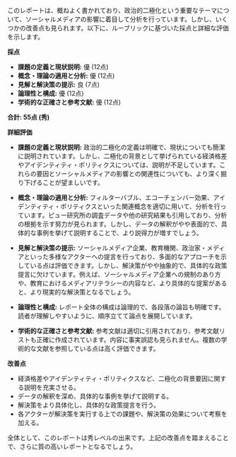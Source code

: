 このレポートは、概ねよく書かれており、政治的二極化という重要なテーマについて、ソーシャルメディアの影響に着目して分析を行っています。しかし、いくつかの改善点も見られます。以下に、ルーブリックに基づいた採点と詳細な評価を示します。

**採点**

* **課題の定義と現状説明:** 優 (12点)
* **概念・理論の適用と分析:** 優 (12点)
* **見解と解決策の提示:** 良 (7点)
* **論理性と構成:** 優 (12点)
* **学術的な正確さと参考文献:** 優 (12点)

**合計: 55点 (秀)**

**詳細評価**

* **課題の定義と現状説明:** 政治的二極化の定義は明確で、現状についても簡潔に説明されています。しかし、二極化の背景として挙げられている経済格差やアイデンティティ・ポリティクスについては、説明が不足しています。これらの要因とソーシャルメディアの影響との関連性についても、より深く掘り下げることが望ましいです。

* **概念・理論の適用と分析:** フィルターバブル、エコーチェンバー効果、アイデンティティ・ポリティクスといった関連概念を適切に用いて、分析を行っています。ピュー研究所の調査データや他の研究結果も引用しており、分析の根拠を示す努力が見られます。しかし、データの解釈がやや表面的で、具体的な事例を挙げて説明することで、より説得力が増すでしょう。

* **見解と解決策の提示:** ソーシャルメディア企業、教育機関、政治家・メディアといった多様なアクターへの提言を行っており、多面的なアプローチを示している点は評価できます。しかし、解決策がやや抽象的で、具体的な政策提言に欠けています。例えば、ソーシャルメディア企業への規制のあり方や、教育におけるメディアリテラシーの内容など、より具体的な提案があると、より現実的な解決策となるでしょう。

* **論理性と構成:** レポート全体の構成は論理的で、各段落の論旨も明確です。読者が理解しやすいように、順序立てて論点を展開しています。

* **学術的な正確さと参考文献:** 参考文献は適切に引用されており、参考文献リストも正確に作成されています。内容に事実誤認も見られません。複数の学術的な文献を参照している点は高く評価できます。

**改善点**

* 経済格差やアイデンティティ・ポリティクスなど、二極化の背景要因に関する説明を充実させる。
* データの解釈を深め、具体的な事例を挙げて説明する。
* 解決策をより具体化し、具体的な政策提言を行う。
* 各アクターが解決策を実行する上での課題や、解決策の効果について考察を加える。


全体として、このレポートは秀レベルの出来です。上記の改善点を踏まえることで、さらに質の高いレポートとなるでしょう。
